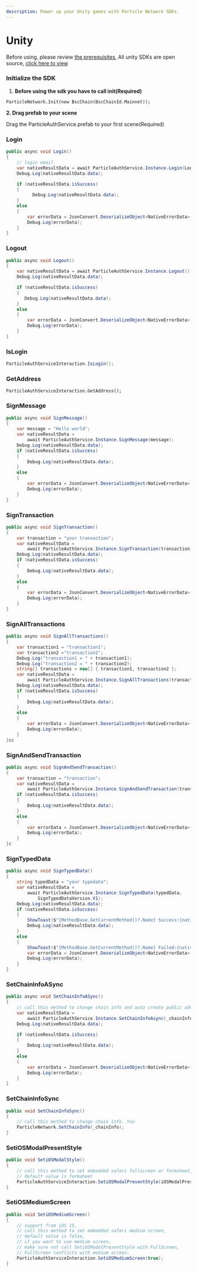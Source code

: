 ```yaml
---
description: Power up your Unity games with Particle Network SDKs.
---
```


# Unity

Before using, please review [the prerequisites](../../dashboard/unity-sdk-prerequisites.md), All unity SDKs are open source, [click here to view](https://github.com/Particle-Network/particle-unity)

### &#x20;Initialize the SDK

1. **Before using the sdk you have to call init(Required)**&#x20;

```
ParticleNetwork.Init(new BscChain(BscChainId.Mainnet));
```

**2. Drag prefab to your scene**

Drag the ParticleAuthService.prefab to your first scene(Required)&#x20;

### Login

```csharp
public async void Login()
{
    // login email
    var nativeResultData = await ParticleAuthService.Instance.Login(LoginType.PHONE, null, SupportAuthType.ALL);
    Debug.Log(nativeResultData.data);

    if (nativeResultData.isSuccess)
    {
          Debug.Log(nativeResultData.data);
    }
    else
    {
        var errorData = JsonConvert.DeserializeObject<NativeErrorData>(nativeResultData.data);
        Debug.Log(errorData);
    }
}
```

### Logout

```csharp
public async void Logout()
{
    var nativeResultData = await ParticleAuthService.Instance.Logout();
    Debug.Log(nativeResultData.data);

    if (nativeResultData.isSuccess)
    {
       Debug.Log(nativeResultData.data);
    }
    else
    {
        var errorData = JsonConvert.DeserializeObject<NativeErrorData>(nativeResultData.data);
        Debug.Log(errorData);
    }
}
```

### IsLogin

```csharp
ParticleAuthServiceInteraction.IsLogin();
```

### GetAddress

```
ParticleAuthServiceInteraction.GetAddress();
```

### SignMessage

```csharp
public async void SignMessage()
{
    var message = "Hello world";
    var nativeResultData =
        await ParticleAuthService.Instance.SignMessage(message);
    Debug.Log(nativeResultData.data);
    if (nativeResultData.isSuccess)
    {
        Debug.Log(nativeResultData.data);
    }
    else
    {
        var errorData = JsonConvert.DeserializeObject<NativeErrorData>(nativeResultData.data);
        Debug.Log(errorData);
    }
}
```

### SignTransaction

```csharp
public async void SignTransaction()
{
    var transaction = "your transaction";
    var nativeResultData =
        await ParticleAuthService.Instance.SignTransaction(transaction);
    Debug.Log(nativeResultData.data);
    if (nativeResultData.isSuccess)
    {
        Debug.Log(nativeResultData.data);
    }
    else
    {
        var errorData = JsonConvert.DeserializeObject<NativeErrorData>(nativeResultData.data);
        Debug.Log(errorData);
    }
}
```

### SignAllTransactions

```csharp
public async void SignAllTransactions()
{
    var transaction1 = "transaction1";
    var transaction2 ="transaction2";
    Debug.Log("transaction1 = " + transaction1);
    Debug.Log("transaction2 = " + transaction2);
    string[] transactions = new[] { transaction1, transaction2 };
    var nativeResultData =
        await ParticleAuthService.Instance.SignAllTransactions(transactions);
    Debug.Log(nativeResultData.data);
    if (nativeResultData.isSuccess)
    {
        Debug.Log(nativeResultData.data);
    }
    else
    {
        var errorData = JsonConvert.DeserializeObject<NativeErrorData>(nativeResultData.data);
        Debug.Log(errorData);
    }
}cc
```

### SignAndSendTransaction

```csharp
public async void SignAndSendTransaction()
{
    var transaction = "transaction";
    var nativeResultData =
        await ParticleAuthService.Instance.SignAndSendTransaction(transaction);
    if (nativeResultData.isSuccess)
    {
        Debug.Log(nativeResultData.data);
    }
    else
    {
        var errorData = JsonConvert.DeserializeObject<NativeErrorData>(nativeResultData.data);
        Debug.Log(errorData);
    }
}c
```

### SignTypedData

```csharp
public async void SignTypedData()
{
    string typedData = "your typedata";
    var nativeResultData =
        await ParticleAuthService.Instance.SignTypedData(typedData,
            SignTypedDataVersion.V1);
    Debug.Log(nativeResultData.data);
    if (nativeResultData.isSuccess)
    {
        ShowToast($"{MethodBase.GetCurrentMethod()?.Name} Success:{nativeResultData.data}");
        Debug.Log(nativeResultData.data);
    }
    else
    {
        ShowToast($"{MethodBase.GetCurrentMethod()?.Name} Failed:{nativeResultData.data}");
        var errorData = JsonConvert.DeserializeObject<NativeErrorData>(nativeResultData.data);
        Debug.Log(errorData);
    }
}
```

### SetChainInfoASync

```csharp
public async void SetChainInfoASync()
{
    // call this method to change chain info and auto create public address if that is not existed.
    var nativeResultData =
        await ParticleAuthService.Instance.SetChainInfoAsync(_chainInfo);
    Debug.Log(nativeResultData.data);

    if (nativeResultData.isSuccess)
    {
        Debug.Log(nativeResultData.data);
    }
    else
    {
        var errorData = JsonConvert.DeserializeObject<NativeErrorData>(nativeResultData.data);
        Debug.Log(errorData);
    }
}
```

### SetChainInfoSync

```csharp
public void SetChainInfoSync()
{
    // call this method to change chain info. You
    ParticleNetwork.SetChainInfo(_chainInfo);
}
```

### SetiOSModalPresentStyle

```csharp
public void SetiOSModalStyle()
{
    // call this method to set embedded safari fullscreen or formsheet, 
    // default value is formsheet 
    ParticleAuthServiceInteraction.SetiOSModalPresentStyle(iOSModalPresentStyle.FullScreen);
}
```

### SetiOSMediumScreen

```csharp
public void SetiOSMediumScreen()
{
    // support from iOS 15,
    // call this method to set embedded safari medium screen,
    // default value is false,
    // if you want to use medium screen, 
    // make sure not call SetiOSModalPresentStyle with FullScreen,
    // FullScreen conflicts with medium screen.
    ParticleAuthServiceInteraction.SetiOSMediumScreen(true);
}
```

